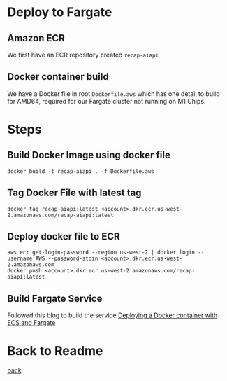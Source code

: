 # Deploy to Fargate
## Amazon ECR
We first have an ECR repository created
```recap-aiapi```
## Docker container build
We have a Docker file in root ```Dockerfile.aws``` which has one detail to build for AMD64, required for our Fargate cluster not running on M1 Chips.

# Steps
## Build Docker Image using docker file
```
docker build -t recap-aiapi . -f Dockerfile.aws
```

## Tag Docker File with latest tag
```
docker tag recap-aiapi:latest <account>.dkr.ecr.us-west-2.amazonaws.com/recap-aiapi:latest
```
## Deploy docker file to ECR

```
aws ecr get-login-password --region us-west-2 | docker login --username AWS --password-stdin <account>.dkr.ecr.us-west-2.amazonaws.com
docker push <account>.dkr.ecr.us-west-2.amazonaws.com/recap-aiapi:latest    
```
## Build Fargate Service
Followed this blog to build the service
[Deploying a Docker container with ECS and Fargate](https://aws.plainenglish.io/deploying-a-docker-container-in-aws-using-fargate-5a19a140b018)

# Back to Readme
[back](../README.md)